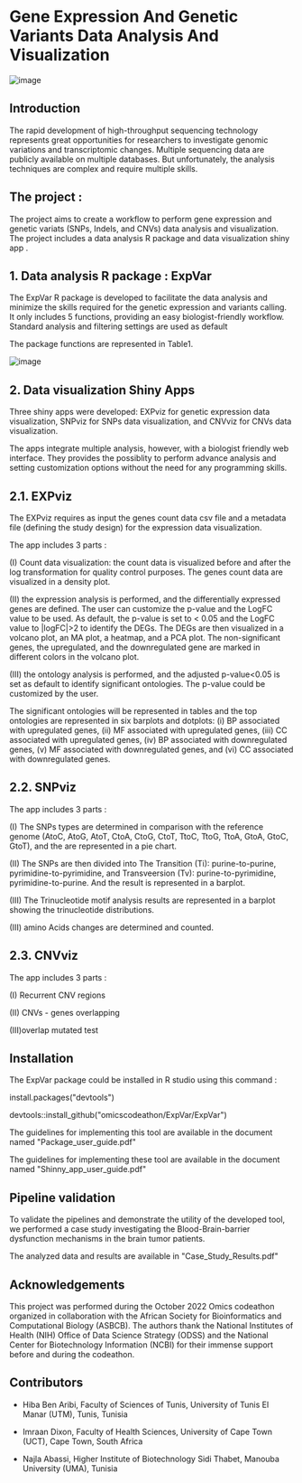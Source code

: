 # Gene Expression And  Genetic Variants Data Analysis And Visualization

![image](https://user-images.githubusercontent.com/73958439/193952491-dba21569-10ea-4e9e-b651-66f6cde66aa9.png)

## Introduction
The rapid development of high-throughput sequencing technology represents great opportunities for researchers to investigate genomic variations and transcriptomic changes. Multiple sequencing data are publicly available on multiple databases. But unfortunately, the analysis techniques are complex and require multiple skills. 

## The project :

The project aims to create a workflow to perform gene expression and  genetic variats (SNPs, Indels, and CNVs) data analysis and  visualization.
The project includes a data analysis R package  and data visualization shiny app .

## 1. Data analysis R package : ExpVar

The ExpVar  R package is developed to facilitate the data analysis and minimize the skills required for the genetic expression and  variants calling. It only includes 5 functions, providing an easy biologist-friendly workflow. Standard analysis and  filtering settings are used as default

The package functions are represented in Table1.

![image](https://user-images.githubusercontent.com/73958439/194703211-02d5b899-f51a-4c6d-906d-d4ada8d6b570.png)

## 2. Data visualization Shiny Apps

Three shiny apps were developed: EXPviz for genetic expression data visualization, SNPviz for SNPs data visualization, and CNVviz for CNVs  data visualization.

The apps integrate multiple analysis, however, with a biologist friendly web interface. They provides the possiblity to perform advance analysis and setting customization options without the need for any programming skills.

## 2.1. EXPviz

The EXPviz requires as input the genes count data csv file and a metadata file (defining the study design)  for the expression data visualization.  

The app includes 3 parts : 

(I) Count data visualization: the count data is visualized before and after the log transformation for quality control purposes. The genes count data are visualized in a density plot.  

(II) the expression analysis is performed, and the differentially expressed genes are defined. The user can customize the p-value and the LogFC value to be used. As default, the p-value is set to < 0.05 and the LogFC value to |logFC|>2 to identify the DEGs. 
The DEGs are then visualized in a volcano plot, an MA plot, a heatmap, and a PCA plot. The non-significant genes, the upregulated, and the downregulated gene are marked in different colors in the volcano plot. 

(III) the ontology analysis is performed, and the adjusted p-value<0.05 is set as default to identify significant ontologies. The p-value could be customized by the user.

The significant ontologies will be represented in tables and the top ontologies are represented in six barplots and dotplots: (i) BP associated with upregulated genes, (ii) MF associated with upregulated genes, (iii) CC associated with upregulated genes, (iv) BP associated with downregulated genes, (v) MF associated with downregulated genes, and (vi) CC associated with downregulated genes.

## 2.2. SNPviz

The app includes 3 parts : 

(I)  The SNPs types are determined in comparison with the reference genome (AtoC, AtoG, AtoT, CtoA, CtoG, CtoT, TtoC, TtoG, TtoA, GtoA, GtoC, GtoT), and the are represented in a pie chart.

(II) The SNPs are then divided into The Transition (Ti): purine-to-purine, pyrimidine-to-pyrimidine, and Transveersion (Tv): purine-to-pyrimidine, pyrimidine-to-purine. And the result is represented in a barplot.

(III) The Trinucleotide motif analysis results are represented in a barplot showing the trinucleotide distributions.

(III) amino Acids changes are determined and counted.

## 2.3. CNVviz
The app includes 3 parts : 

(I) Recurrent CNV regions

(II) CNVs - genes overlapping

(III)overlap mutated test

## Installation

The ExpVar package could be installed in R studio using this command :

install.packages("devtools")

devtools::install_github("omicscodeathon/ExpVar/ExpVar")

The guidelines for implementing this tool are available in the document named "Package_user_guide.pdf"

The guidelines for implementing these tool are available in the document named "Shinny_app_user_guide.pdf"

## Pipeline validation
To validate the pipelines and demonstrate the utility of the developed tool, we performed a case study investigating the Blood-Brain-barrier dysfunction mechanisms in the brain tumor patients.

The analyzed data and results are available in "Case_Study_Results.pdf"


## Acknowledgements
This project was performed during the October 2022 Omics codeathon organized in collaboration with the African Society for Bioinformatics and Computational Biology (ASBCB). The authors thank the National Institutes of Health (NIH) Office of Data Science Strategy (ODSS) and the National Center for Biotechnology Information (NCBI) for their immense support before and during the codeathon.

## Contributors

- Hiba Ben Aribi, Faculty of Sciences of Tunis, University of Tunis El Manar (UTM), Tunis, Tunisia

- Imraan Dixon, Faculty of Health Sciences, University of Cape Town (UCT), Cape Town, South Africa 

- Najla Abassi, Higher Institute of Biotechnology Sidi Thabet, Manouba University (UMA), Tunisia
